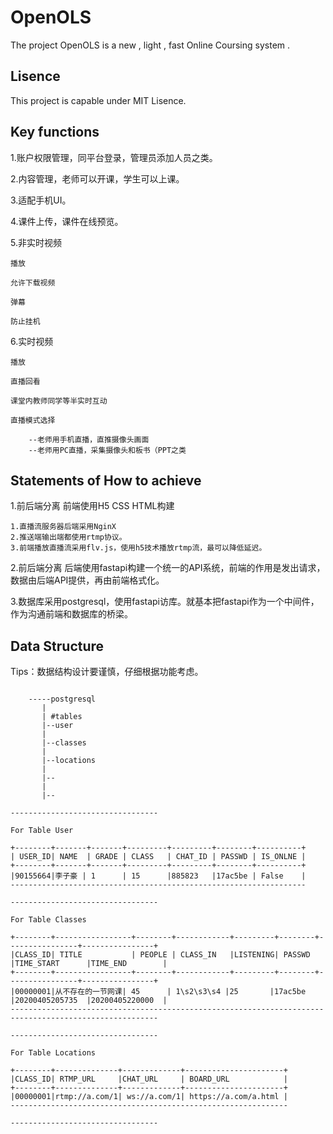 # OpenOLS

The project OpenOLS is a new , light , fast Online Coursing system .

## Lisence 

This project is capable under MIT Lisence.

## Key functions

1.账户权限管理，同平台登录，管理员添加人员之类。

2.内容管理，老师可以开课，学生可以上课。

3.适配手机UI。

4.课件上传，课件在线预览。

5.非实时视频

    播放

    允许下载视频

    弹幕

    防止挂机

6.实时视频

    播放

    直播回看  

    课堂内教师同学等半实时互动

    直播模式选择

        --老师用手机直播，直推摄像头画面
        --老师用PC直播，采集摄像头和板书（PPT之类

## Statements of How to achieve

1.前后端分离 前端使用H5 CSS HTML构建

    1.直播流服务器后端采用NginX
    2.推送端输出端都使用rtmp协议。
    3.前端播放直播流采用flv.js，使用h5技术播放rtmp流，最可以降低延迟。

2.前后端分离 后端使用fastapi构建一个统一的API系统，前端的作用是发出请求，数据由后端API提供，再由前端格式化。

3.数据库采用postgresql，使用fastapi访库。就基本把fastapi作为一个中间件，作为沟通前端和数据库的桥梁。

## Data Structure

Tips：数据结构设计要谨慎，仔细根据功能考虑。

```

    -----postgresql
       | 
       | #tables
       |--user
       |
       |--classes
       |
       |--locations
       |
       |--
       |
       |--

---------------------------------

For Table User

+--------+-------+-------+---------+---------+--------+----------+
| USER_ID| NAME  | GRADE | CLASS   | CHAT_ID | PASSWD | IS_ONLNE |
+--------+-------+-------+---------+---------+--------+----------+
|90155664|李子豪 | 1      | 15      |885823   |17ac5be | False    |
------------------------------------------------------------------

---------------------------------

For Table Classes

+--------+-----------------+--------+------------+---------+--------+----------------+----------------+
|CLASS_ID| TITLE           | PEOPLE | CLASS_IN   |LISTENING| PASSWD |TIME_START      |TIME_END        |
+--------+-----------------+--------+------------+---------+--------+----------------+----------------+
|00000001|从不存在的一节网课| 45      | 1\s2\s3\s4 |25       |17ac5be |20200405205735  |20200405220000  |
-------------------------------------------------------------------------------------------------------

---------------------------------

For Table Locations

+--------+--------------+-------------+----------------------+
|CLASS_ID| RTMP_URL     |CHAT_URL     | BOARD_URL            | 
+--------+--------------+-------------+----------------------+
|00000001|rtmp://a.com/1| ws://a.com/1| https://a.com/a.html |
--------------------------------------------------------------

---------------------------------

```